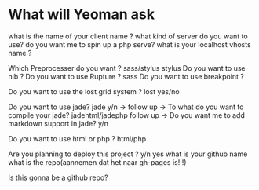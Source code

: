# What will Yeoman ask

what is the name of your client name ?
what kind of server do you want to use?
	do you want me to spin up a php serve?
	what is your localhost vhosts name ?

Which Preprocesser do you want ? sass/stylus
	stylus
		Do you want to use nib ?
		Do you want to use Rupture ?
	sass
		Do you want to use breakpoint ?

Do you want to use the lost grid system ? lost yes/no

Do you want to use jade? jade y/n ->
	follow up -> To what do you want to compile your jade? jadehtml/jadephp
	follow up -> Do you want me to add markdown support in jade? y/n

Do you want to use html or php ? html/php

Are you planning to deploy this project ? y/n
yes
	what is your github name
	what is the repo(aannemen dat het naar gh-pages is!!!)

Is this gonna be a github repo?
